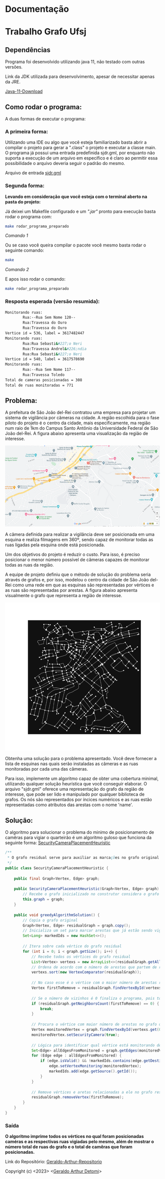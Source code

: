 # Documentação
# Trabalho Grafo Ufsj

## Dependências
Programa foi desenvolvido utilizando java 11, não testado com outras versões.

Link da JDK utilizada para desenvolvimento, apesar de necessitar apenas da JRE.

[Java-11-Download](https://docs.aws.amazon.com/corretto/latest/corretto-11-ug/downloads-list.html)
## Como rodar o programa:
A duas formas de executar o programa:

### A primeira forma:

Utilizando uma IDE ou algo que você esteja familiarizado basta abrir a compilar o projeto para gerar a ".class"
o projeto e executar a classe main. O programa já possui uma entrada predefinida sjdr.gml, por enquanto não
suporta a execução de um arquivo em específico e é claro ao permitir essa possibilidade o arquivo deveria seguir
o padrão do mesmo.

Arquivo de entrada [sjdr.gml](src/main/java/input/sjdr.gml)

### Segunda forma:

**Levando em consideração que você esteja com o terminal aberto na pasta do projeto:**

Já deixei um Makefile configurado e um *".jar"* pronto para execução basta rodar o programa com:
```bash
make rodar_programa_preparado
```
*Comando 1*

Ou se caso você queira compilar o pacote você mesmo basta rodar o seguinte comando:

```bash
make
```
*Comando 2*

E apos isso rodar o comando:
```bash
make rodar_programa_preparado
```

### Resposta esperada (versão resumida):
```bash
Monitorando ruas:
        Rua:--Rua Sem Nome 120--
        Rua:Travessa do Ouro
        Rua:Travessa do Ouro
Vertice id = 536, label = 3617482447
Monitorando ruas:
        Rua:Rua Sebasti&#227;o Neri
        Rua:Travessa Andrel&#226;ndia
        Rua:Rua Sebasti&#227;o Neri
Vertice id = 540, label = 3617578690
Monitorando ruas:
        Rua:--Rua Sem Nome 117--
        Rua:Travessa Toledo
Total de cameras posicionadas = 308
Total de ruas monitoradas = 771
```

## Problema:
A prefeitura de São João del-Rei contratou uma empresa para projetar um sistema de vigilância por câmeras 
na cidade. A região escolhida para o fase piloto do projeto é o centro da cidade, mais especificamente, 
ma região num raio de 1km do Campus Santo Antônio da Universidade Federal de São João del-Rei. 
A figura abaixo apresenta uma visualização da região de interesse.

![Mapa_Sjdr-Regiao_Interesse](assets/mapa_sjdr.png)

A câmera definida para realizar a vigilância deve ser posicionada em uma esquina e realiza filmagens em 360º, sendo 
capaz de monitorar todas as ruas ligadas pela esquina onde está posicionada.

Um dos objetivos do projeto é reduzir o custo. Para isso, é preciso posicionar o menor número possível de câmeras 
capazes de monitorar todas as ruas da região.

A equipe de projeto definiu que o método de solução do problema seria através de grafos e, por isso, modelou o centro 
da cidade de São João del-Rei como uma rede em que as esquinas são representadas por vértices e as ruas são 
representadas por arestas. A figura abaixo apresenta visualmente o grafo que representa a região de interesse.

![Network](assets/network.png)

Obtenha uma solução para o problema apresentado. Você deve fornecer a lista de esquinas nas quais serão instaladas as 
câmeras e as ruas monitoradas por cada uma das câmeras.

Para isso, implemente um algoritmo capaz de obter uma cobertura minimal, utilizando qualquer solução heurística que você
conseguir elaborar. O arquivo "sjdr.gml" oferece uma representação do grafo da região de interesse, que pode ser lido 
e manipulado por qualquer biblioteca de grafos. Os nós são representados por íncices numéricos e as ruas estão 
representadas como atributos das arestas com o nome 'name'.

## Solução:
O algoritmo para solucionar o problema do minimo de posicionamento de camêras para vigiar o quarteirão
é um algoritmo guloso que funciona da seguinte forma:
[SecurityCameraPlacementHeuristic](src/main/java/api/securitycameraplacement/SecurityCameraPlacementHeuristic.java)
```java
/**
 * O grafo residual serve para auxiliar as marcações no grafo original
 */
public class SecurityCameraPlacementHeuristic {
    
    public final Graph<Vertex, Edge> graph;

    public SecurityCameraPlacementHeuristic(Graph<Vertex, Edge> graph) {
        // Recebe o grafo inicializado no construtor considera o grafo ser não direcionado
        this.graph = graph;
    }

    public void greedyAlgorithmSolution() {
        // Copia o grafo original
        Graph<Vertex, Edge> residualGraph = graph.copy();
        // Inicializa um set para marcar arestas que já estão sendo vigiadas por outro vértice
        Set<Long> markedIds = new HashSet<>();

        // Itera sobre cada vértice do grafo residual
        for (int i = 0; i < graph.getSize(); i++) {
            // Recebe todos os vértices do grafo residual
            List<Vertex> vertexs = new ArrayList<>(residualGraph.getAllVertexes());
            // Ordena de acordo com o número de arestas que partem de respectivo vértice
            vertexs.sort(new VertexComparator(residualGraph));
            
            // No caso esse é o vértice com o maior número de arestas relaciondas
            Vertex firstToRemove = residualGraph.findVertexById(vertexs.get(0).getId());
            
            // Se o número de vizinhos é 0 finaliza o programa, pois todas as camêras já foram posicionadas
            if (residualGraph.getNeighborsCount(firstToRemove) == 0) {
                break;
            }
            
            // Procura o vértice com maior número de arestas no grafo original e posiciona uma camera no mesmo
            Vertex monitoredVertex = graph.findVertexById(vertexs.get(0).getId());
            monitoredVertex.setSecurityCamera(true);
            
            // Lógica para identificar qual vértice está monitorando determinada aresta, marcando cada uma
            Set<Edge> allEdgesFromMonitored = graph.getEdges(monitoredVertex);
            for (Edge edge : allEdgesFromMonitored) {
                if (edge.isValid() && !markedIds.contains(edge.getDestination().getId())) {
                    edge.setVertexMonitoring(monitoredVertex);
                    markedIds.add(edge.getSource().getId());
                }
            }
            
            // Remove vértices e aretas relacionadas a ele no grafo residual
            residualGraph.removeVertex(firstToRemove);
        }
    }
}
```
### Saída
**O algoritmo imprime todos os vértices no qual foram posicionadas caméras e as respectivas ruas vigiadas pelo mesmo,
além de mostrar o número total de ruas do grafo e o total de camêras que foram posicionadas.**

Link do Repositório: [Geraldo-Arthur-Repositorio](https://github.com/ArthurDetomi/Camera-Monitoramento)

Copyright (c) <2023> <[Geraldo Arthur Detomi](https://github.com/Arthurdetomi)>
